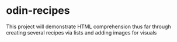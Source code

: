 # odin-recipes
This project will demonstrate HTML comprehension thus far through creating several recipes via lists and adding images for visuals